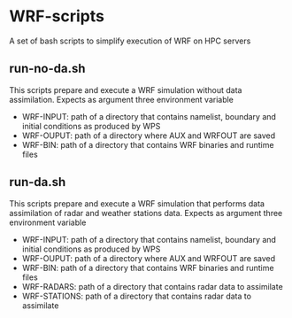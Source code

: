 # WRF-scripts
A set of bash scripts to simplify execution of WRF on HPC servers

## run-no-da.sh
This scripts prepare and execute a WRF simulation without data assimilation. 
Expects as argument three environment variable
 - WRF-INPUT: path of a directory that contains namelist, boundary and initial conditions as produced by WPS
 - WRF-OUPUT: path of a directory where AUX and WRFOUT are saved
 - WRF-BIN: path of a directory that contains WRF binaries and runtime files

## run-da.sh
This scripts prepare and execute a WRF simulation that performs data assimilation of radar and weather stations data. 
Expects as argument three environment variable
 - WRF-INPUT: path of a directory that contains namelist, boundary and initial conditions as produced by WPS
 - WRF-OUPUT: path of a directory where AUX and WRFOUT are saved
 - WRF-BIN: path of a directory that contains WRF binaries and runtime files
 - WRF-RADARS: path of a directory that contains radar data to assimilate
 - WRF-STATIONS: path of a directory that contains radar data to assimilate

 
